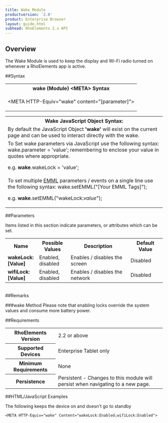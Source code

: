 ```yaml
---
title: Wake Module
productversion: '2.0'
product: Enterprise Browser
layout: guide.html
subhead: RhoElements 2.x API
---
```


## Overview
The Wake Module is used to keep the display and Wi-Fi radio turned on whenever a RhoElements app is active. 

##Syntax
<table class="re-table"><tr><th class="tableHeading">wake (Module) &lt;META&gt; Syntax
</th></tr><tr><td class="clsSyntaxCells clsOddRow"><p>&lt;META HTTP-Equiv="wake" content="[parameter]"&gt;</p></td></tr></table>
<table class="re-table"><tr><th class="tableHeading">Wake JavaScript Object Syntax:</th></tr><tr><td class="clsSyntaxCells clsOddRow">
By default the JavaScript Object <b>'wake'</b> will exist on the current page and can be used to interact directly with the wake.
</td></tr><tr><td class="clsSyntaxCells clsEvenRow">
To Set wake parameters via JavaScript use the following syntax: wake.parameter = 'value'; remembering to enclose your value in quotes where appropriate.  
<P />e.g. <b>wake</b>.wakeLock = 'value';
</td></tr><tr><td class="clsSyntaxCells clsOddRow">							
To set multiple <a href="/rhoelements/EMMLOverview">EMML</a> parameters / events on a single line use the following syntax: wake.setEMML("[Your EMML Tags]");
<P />
e.g. <b>wake</b>.setEMML("wakeLock:<i>value</i>");							
</td></tr></table>


##Parameters


Items listed in this section indicate parameters, or attributes which can be set.
<table class="re-table"><col width="20%" /><col width="20%" /><col width="38%" /><col width="22%" /><tr><th class="tableHeading">Name</th><th class="tableHeading">Possible Values</th><th class="tableHeading">Description</th><th class="tableHeading">Default Value</th></tr><tr><td class="clsSyntaxCells clsOddRow"><b>wakeLock:[Value]
</b></td><td class="clsSyntaxCells clsOddRow">Enabled, disabled</td><td class="clsSyntaxCells clsOddRow">Enables / disables the screen</td><td class="clsSyntaxCells clsOddRow">Disabled</td></tr><tr><td class="clsSyntaxCells clsEvenRow"><b>wifiLock:[Value]
</b></td><td class="clsSyntaxCells clsEvenRow">Enabled, disabled</td><td class="clsSyntaxCells clsEvenRow">Enables / disables the network</td><td class="clsSyntaxCells clsEvenRow">Disabled</td></tr></table>
<table class="re-table"><col width="78%" /><col width="8%" /><col width="1%" /><col width="5%" /><col width="1%" /><col width="5%" /><col width="2%" /></table>




##Remarks


###wake Method
Please note that enabling locks override the system values and consume more battery power.




##Requirements

<table class="re-table"><tr><th class="tableHeading">RhoElements Version</th><td class="clsSyntaxCell clsEvenRow">2.2 or above
</td></tr><tr><th class="tableHeading">Supported Devices</th><td class="clsSyntaxCell clsOddRow">Enterprise Tablet only</td></tr><tr><th class="tableHeading">Minimum Requirements</th><td class="clsSyntaxCell clsOddRow">None</td></tr><tr><th class="tableHeading">Persistence</th><td class="clsSyntaxCell clsEvenRow">Persistent - Changes to this module will persist when navigating to a new page.</td></tr></table>


##HTML/JavaScript Examples

The following keeps the device on and doesn't go to standby

	<META HTTP-Equiv="wake" Content="wakeLock:Enabled;wifiLock:Enabled">
					





